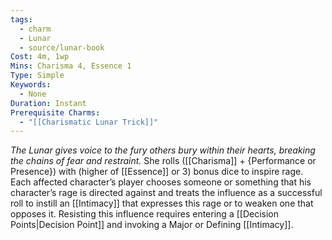 ```yaml
---
tags:
  - charm
  - Lunar
  - source/lunar-book
Cost: 4m, 1wp
Mins: Charisma 4, Essence 1
Type: Simple
Keywords:
  - None
Duration: Instant
Prerequisite Charms:
  - "[[Charismatic Lunar Trick]]"
---
```

*The Lunar gives voice to the fury others bury within their hearts, breaking the chains of fear and restraint.*
She rolls ([[Charisma]] + {Performance or Presence}) with (higher of [[Essence]] or 3) bonus dice to inspire rage. Each affected character’s player chooses someone or something that his character’s rage is directed against and treats the influence as a successful roll to instill an [[Intimacy]] that expresses this rage or to weaken one that opposes it. Resisting this influence requires entering a [[Decision Points|Decision Point]] and invoking a Major or Defining [[Intimacy]].